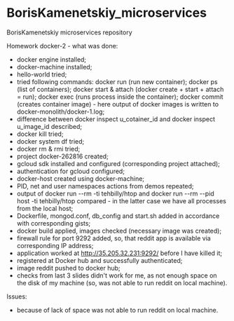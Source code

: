 # BorisKamenetskiy_microservices
BorisKamenetskiy microservices repository

Homework docker-2 - what was done:
- docker engine installed;
- docker-machine installed;
- hello-world tried;
- tried following commands: docker run (run new container); docker ps (list of containers); docker start & attach (docker create + start + attach = run); docker exec (runs process inside the container); docker commit (creates container image) - here output of docker images is written to docker-monolith/docker-1.log;
- difference between docker inspect u_cotainer_id and docker inspect u_image_id described; 
- docker kill tried;
- docker system df tried;
- docker rm & rmi tried;
- project docker-262816 created;
- gcloud sdk installed and configured (corresponding project attached);
- authentication for gcloud configured;
- docker-host created using docker-machine;
- PID, net and user namespaces actions from demos repeated;
- output of docker run --rm -ti tehbilly/htop and docker run --rm --pid host -ti tehbilly/htop compared - in the latter case we have all processes from the local host;
- Dockerfile, mongod.conf, db_config and start.sh added in accordance with corresponding gists;
- docker build applied, images checked (necessary image was created);
- firewall rule for port 9292 added, so, that reddit app is available via corresponding IP address;
- application worked at http://35.205.32.231:9292/ before I have killed it;
- registered at Docker hub and successfully authenticated;
- image reddit pushed to docker hub;
- checks from last 3 slides didn't work for me, as not enough space on the disk of my machine (so, was not able to run reddit on local machine).

Issues:
- because of lack of space was not able to run reddit on local machine.
 
